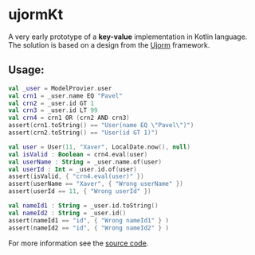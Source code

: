 # ujormKt

A very early prototype of a **key-value** implementation in Kotlin language.
The solution is based on a design from the [Ujorm](https://pponec.github.io/ujorm/www/index.html) framework.

## Usage:

```kotlin
val _user = ModelProvier.user
val crn1 = _user.name EQ "Pavel"
val crn2 = _user.id GT 1
val crn3 = _user.id LT 99
val crn4 = crn1 OR (crn2 AND crn3)
assert(crn1.toString() == "User(name EQ \"Pavel\")")
assert(crn2.toString() == "User(id GT 1)")

val user = User(11, "Xaver", LocalDate.now(), null)
val isValid : Boolean = crn4.eval(user)
val userName : String = _user.name.of(user)
val userId : Int = _user.id.of(user)
assert(isValid, { "crn4.eval(user)" })
assert(userName == "Xaver", { "Wrong userName" })
assert(userId == 11, { "Wrong userId" })

val nameId1 : String = _user.id.toString()
val nameId2 : String = _user.id()
assert(nameId1 == "id", { "Wrong nameId1" } )
assert(nameId2 == "id", { "Wrong nameId2" } )
``````



For more information see the 
[source code](https://github.com/pponec/ujormKt/blob/main/src/main/java/org/ujorm/kotlin/Demo.kt).